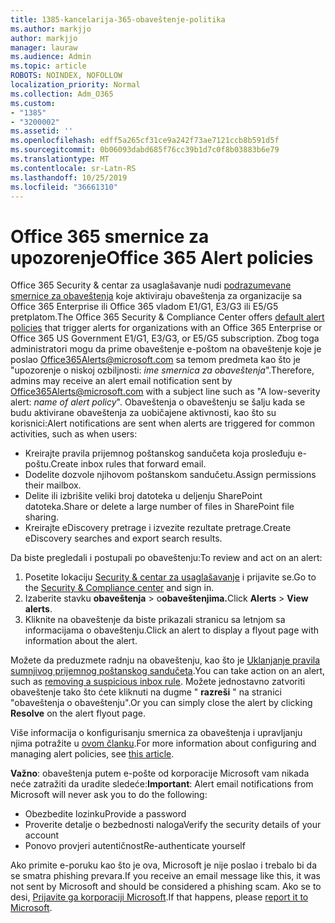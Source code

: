```yaml
---
title: 1385-kancelarija-365-obaveštenje-politika
ms.author: markjjo
author: markjjo
manager: lauraw
ms.audience: Admin
ms.topic: article
ROBOTS: NOINDEX, NOFOLLOW
localization_priority: Normal
ms.collection: Adm_O365
ms.custom:
- "1385"
- "3200002"
ms.assetid: ''
ms.openlocfilehash: edff5a265cf31ce9a242f73ae7121ccb8b591d5f
ms.sourcegitcommit: 0b06093dabd685f76cc39b1d7c0f8b03883b6e79
ms.translationtype: MT
ms.contentlocale: sr-Latn-RS
ms.lasthandoff: 10/25/2019
ms.locfileid: "36661310"
---
```

# <a name="office-365-alert-policies"></a><span data-ttu-id="402c5-102">Office 365 smernice za upozorenje</span><span class="sxs-lookup"><span data-stu-id="402c5-102">Office 365 Alert policies</span></span>

<span data-ttu-id="402c5-103">Office 365 Security & centar za usaglašavanje nudi [podrazumevane smernice za obaveštenja](https://docs.microsoft.com/office365/securitycompliance/alert-policies#default-alert-policies) koje aktiviraju obaveštenja za organizacije sa Office 365 Enterprise ili Office 365 vladom E1/G1, E3/G3 ili E5/G5 pretplatom.</span><span class="sxs-lookup"><span data-stu-id="402c5-103">The Office 365 Security & Compliance Center offers [default alert policies](https://docs.microsoft.com/office365/securitycompliance/alert-policies#default-alert-policies) that trigger alerts for organizations with an Office 365 Enterprise or Office 365 US Government E1/G1, E3/G3, or E5/G5 subscription.</span></span> <span data-ttu-id="402c5-104">Zbog toga administratori mogu da prime obaveštenje e-poštom na obaveštenje koje je poslao Office365Alerts@microsoft.com sa temom predmeta kao što je "upozorenje o niskoj ozbiljnosti: *ime smernica za obaveštenja*".</span><span class="sxs-lookup"><span data-stu-id="402c5-104">Therefore, admins may receive an alert email notification sent by Office365Alerts@microsoft.com with a subject line such as "A low-severity alert: *name of alert policy*".</span></span> <span data-ttu-id="402c5-105">Obaveštenja o obaveštenju se šalju kada se budu aktivirane obaveštenja za uobičajene aktivnosti, kao što su korisnici:</span><span class="sxs-lookup"><span data-stu-id="402c5-105">Alert notifications are sent when alerts are triggered for common activities, such as when users:</span></span>

- <span data-ttu-id="402c5-106">Kreirajte pravila prijemnog poštanskog sandučeta koja prosleđuju e-poštu.</span><span class="sxs-lookup"><span data-stu-id="402c5-106">Create inbox rules that forward email.</span></span>
- <span data-ttu-id="402c5-107">Dodelite dozvole njihovom poštanskom sandučetu.</span><span class="sxs-lookup"><span data-stu-id="402c5-107">Assign permissions their mailbox.</span></span>
- <span data-ttu-id="402c5-108">Delite ili izbrišite veliki broj datoteka u deljenju SharePoint datoteka.</span><span class="sxs-lookup"><span data-stu-id="402c5-108">Share or delete a large number of files in SharePoint file sharing.</span></span>
- <span data-ttu-id="402c5-109">Kreirajte eDiscovery pretrage i izvezite rezultate pretrage.</span><span class="sxs-lookup"><span data-stu-id="402c5-109">Create eDiscovery searches and export search results.</span></span>

<span data-ttu-id="402c5-110">Da biste pregledali i postupali po obaveštenju:</span><span class="sxs-lookup"><span data-stu-id="402c5-110">To review and act on an alert:</span></span>

1. <span data-ttu-id="402c5-111">Posetite lokaciju [Security & centar za usaglašavanje](https://protection.office.com) i prijavite se.</span><span class="sxs-lookup"><span data-stu-id="402c5-111">Go to the [Security & Compliance center](https://protection.office.com) and sign in.</span></span>
2. <span data-ttu-id="402c5-112">Izaberite stavku **obaveštenja** > o**obaveštenjima.**</span><span class="sxs-lookup"><span data-stu-id="402c5-112">Click **Alerts** > **View alerts**.</span></span>
3. <span data-ttu-id="402c5-113">Kliknite na obaveštenje da biste prikazali stranicu sa letnjom sa informacijama o obaveštenju.</span><span class="sxs-lookup"><span data-stu-id="402c5-113">Click an alert to display a flyout page with information about the alert.</span></span>

<span data-ttu-id="402c5-114">Možete da preduzmete radnju na obaveštenju, kao što je [Uklanjanje pravila sumnjivog prijemnog poštanskog sandučeta](https://docs.microsoft.com/office365/securitycompliance/responding-to-a-compromised-email-account).</span><span class="sxs-lookup"><span data-stu-id="402c5-114">You can take action on an alert, such as [removing a suspicious inbox rule](https://docs.microsoft.com/office365/securitycompliance/responding-to-a-compromised-email-account).</span></span> <span data-ttu-id="402c5-115">Možete jednostavno zatvoriti obaveštenje tako što ćete kliknuti na dugme " **razreši** " na stranici "obaveštenja o obaveštenju".</span><span class="sxs-lookup"><span data-stu-id="402c5-115">Or you can simply close the alert by clicking **Resolve** on the alert flyout page.</span></span>

<span data-ttu-id="402c5-116">Više informacija o konfigurisanju smernica za obaveštenja i upravljanju njima potražite u [ovom članku](https://docs.microsoft.com/office365/securitycompliance/alert-policies).</span><span class="sxs-lookup"><span data-stu-id="402c5-116">For more information about configuring and managing alert policies, see  [this article](https://docs.microsoft.com/office365/securitycompliance/alert-policies).</span></span>

<span data-ttu-id="402c5-117">**Važno**: obaveštenja putem e-pošte od korporacije Microsoft vam nikada neće zatražiti da uradite sledeće:</span><span class="sxs-lookup"><span data-stu-id="402c5-117">**Important**: Alert email notifications from Microsoft will never ask you to do the following:</span></span>

- <span data-ttu-id="402c5-118">Obezbedite lozinku</span><span class="sxs-lookup"><span data-stu-id="402c5-118">Provide a password</span></span>
- <span data-ttu-id="402c5-119">Proverite detalje o bezbednosti naloga</span><span class="sxs-lookup"><span data-stu-id="402c5-119">Verify the security details of your account</span></span>
- <span data-ttu-id="402c5-120">Ponovo provjeri autentičnost</span><span class="sxs-lookup"><span data-stu-id="402c5-120">Re-authenticate yourself</span></span>

<span data-ttu-id="402c5-121">Ako primite e-poruku kao što je ova, Microsoft je nije poslao i trebalo bi da se smatra phishing prevara.</span><span class="sxs-lookup"><span data-stu-id="402c5-121">If you receive an email message like this, it was not sent by Microsoft and should be considered a phishing scam.</span></span> <span data-ttu-id="402c5-122">Ako se to desi, [Prijavite ga korporaciji Microsoft](https://docs.microsoft.com/office365/SecurityCompliance/report-junk-email-and-phishing-scams-in-outlook-on-the-web-eop).</span><span class="sxs-lookup"><span data-stu-id="402c5-122">If that happens, please [report it to Microsoft](https://docs.microsoft.com/office365/SecurityCompliance/report-junk-email-and-phishing-scams-in-outlook-on-the-web-eop).</span></span>